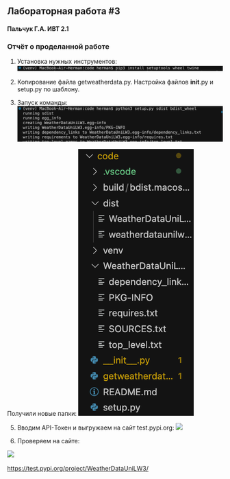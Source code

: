 ## Лабораторная работа #3
#### Пальчук Г.А. ИВТ 2.1

### Отчёт о проделанной работе

1. Установка нужных инструментов:
![](images/step1_lab3.png)

2. Копирование файла getweatherdata.py. Настройка файлов __init__.py и setup.py по шаблону.

3. Запуск команды:
![](images/step2_lab3.png)

Получили новые папки:
![](images/step3_lab3.png)


5. Вводим API-Токен и выгружаем на сайт test.pypi.org:
![](images/step4_lab1.png)


4. Проверяем на сайте:

![](images/step5_lab1.png)


https://test.pypi.org/project/WeatherDataUniLW3/
